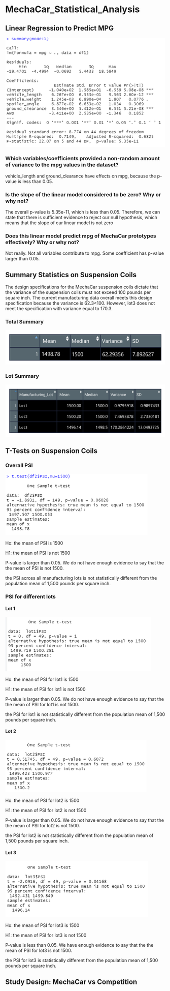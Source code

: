 # MechaCar_Statistical_Analysis

## Linear Regression to Predict MPG

![output](lm_output.png)

### Which variables/coefficients provided a non-random amount of variance to the mpg values in the dataset?

vehicle_length and ground_clearance have effects on mpg, because the p-value is less than 0.05. 

### Is the slope of the linear model considered to be zero? Why or why not?

The overall p-value is  5.35e-11, which is less than 0.05.
Therefore, we can state that there is sufficient evidence to reject our null hypothesis, which means that the slope of our linear model is not zero

### Does this linear model predict mpg of MechaCar prototypes effectively? Why or why not?

Not really. Not all variables contribute to mpg. Some coefficient has p-value larger than 0.05. 


## Summary Statistics on Suspension Coils

The design specifications for the MechaCar suspension coils dictate that the variance of the suspension coils must not exceed 100 pounds per square inch. 
The current manufacturing data overall meets this design specification because the variance is 62.3<100. 
However, lot3 does not meet the specification with variance equal to 170.3. 

### Total Summary

![1](total_summary.png)

### Lot Summary

![2](lot_summary.png)


## T-Tests on Suspension Coils

### Overall PSI

![a](t.overall.png)


Ho: the mean of PSI is 1500

H1: the mean of PSI is not 1500

P-value is larger than 0.05. We do not have enough evidence to say that the the mean of PSI is not 1500.

the PSI across all manufacturing lots is not statistically different from the population mean of 1,500 pounds per square inch.


### PSI for different lots

#### Lot 1

![a](t.lot1.png)

Ho: the mean of PSI for lot1 is 1500

H1: the mean of PSI for lot1 is not 1500

P-value is larger than 0.05. We do not have enough evidence to say that the the mean of PSI for lot1 is not 1500.

the PSI for lot1 is not statistically different from the population mean of 1,500 pounds per square inch.


#### Lot 2
![a](t.lot2.png)

Ho: the mean of PSI for lot2 is 1500

H1: the mean of PSI for lot2 is not 1500

P-value is larger than 0.05. We do not have enough evidence to say that the the mean of PSI for lot2 is not 1500.

the PSI for lot2 is not statistically different from the population mean of 1,500 pounds per square inch.



#### Lot 3
![a](t.lot3.png)

Ho: the mean of PSI for lot3 is 1500

H1: the mean of PSI for lot3 is not 1500

P-value is less than 0.05. We have enough evidence to say that the the mean of PSI for lot3 is not 1500.

the PSI for lot3 is statistically different from the population mean of 1,500 pounds per square inch.



## Study Design: MechaCar vs Competition
